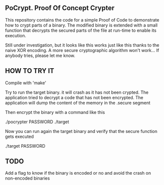 PoCrypt. Proof Of Concept Crypter
-------------------------------------

This repository contains the code for a simple Proof of Code to demonstrate how
to crypt parts of a binary. The modified binary is extended with a small function 
that decrypts the secured parts of the file at run-time to enable its execution.

Still under investigation, but it looks like this works just like this thanks to
the naive XOR encoding. A more secure cryptographic algorithm won't work... If anybody
tries, please let me know.


HOW TO TRY IT
--------------------
Compile with 'make'

Try to run the target binary. it will crash as it has not been crypted. The application
tried to decrypt a code that has not been encrypted. The application will dump the content
of the memory in the .secure segment

Then encrypt the binary with a command like this

./pocrypter PASSWORD ./target


Now you can run again the target binary and verify that the secure function gets executed

./target PASSWORD

TODO
--------------------
Add a flag to know if the binary is encoded or no and avoid the crash on non-encoded binaries

